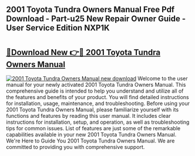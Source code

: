 ## 2001 Toyota Tundra Owners Manual Free Pdf Download - Part-u25 New Repair Owner Guide - User Service Edition NXP1K

# <h2><a href="http://bc45163.oget.top/?id=2001+Toyota+Tundra+Owners+Manual">🔗Download New 👉🔴 2001 Toyota Tundra Owners Manual</a></h2>

[![2001 Toyota Tundra Owners Manual new download](https://i.imgur.com/5g1atiW.png)](http://bc45163.oget.top/?id=2001+Toyota+Tundra+Owners+Manual)
Welcome to the user manual for your newly activated 2001 Toyota Tundra Owners Manual. This comprehensive guide is intended to help you understand and utilize all of the features and benefits of your product. You will find detailed instructions for installation, usage, maintenance, and troubleshooting. Before using your 2001 Toyota Tundra Owners Manual, please familiarize yourself with its functions and features by reading this user manual. It includes clear instructions for installation, setup, and operation, as well as troubleshooting tips for common issues. List of features are just some of the remarkable capabilities available in your new 2001 Toyota Tundra Owners Manual. We're Here to Guide You 2001 Toyota Tundra Owners Manual. We are committed to providing you with comprehensive support.
